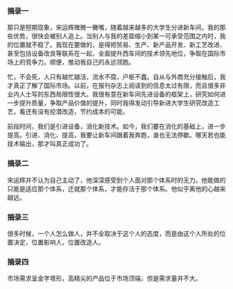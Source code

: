### 摘录一

那只是短期现象，宋运辉微微一撇嘴，随着越来越多的大学生分进新车间，我的那些优势，很快会被别人追上。当别人与我的差距缩小到某一可承受范围之内时，我的位置就不稳了。我现在要做的，是得把贸易、生产、新产品开发、新工艺改进、甚至包括设备改良等联系在一起，全面提升西车间的技术领先地位，争取在国际市场上的竞争力。顺便，推动我自己的永远领跑。

忙，不会死，人只有越忙越活，流水不腐，户枢不蠹。自从与外商充分接触后，我才真正了解了国际市场。以前，在报刊杂志上阅读到的信息太过有限，而且很多非业内人士写的东西局限性很大。我很有意在新车间先进设备的框架上，研究如何进一步提升质量，争取产品价值的提升，同时我得发动引导新进大学生研究改造工艺，看还有没有挖潜改造，节约成本的可能。

前段时间，我们是引进设备，消化新技术。如今，我们要在消化的基础上，进一步提高。引进、消化、提高，我要让新车间跟着我奔跑，谁也无法停歇。哪天若也能技术输出，那才叫真正成功了。

### 摘录二

宋运辉并不认为自己主动了，他深深感受到个人面对那个体系时的无力。他能做的只能是适应那个体系，迁就那个体系，才能存活于那个体系。他似乎离他的心越来越远。

### 摘录三

很多时候，一个人怎么做人，并不全取决于这个人的态度，而是由这个人所处的位置决定，位置影响人，位置改造人。 

### 摘录四

市场需求呈金字塔形，高精尖的产品位于市场顶端，但是需求量并不大。

